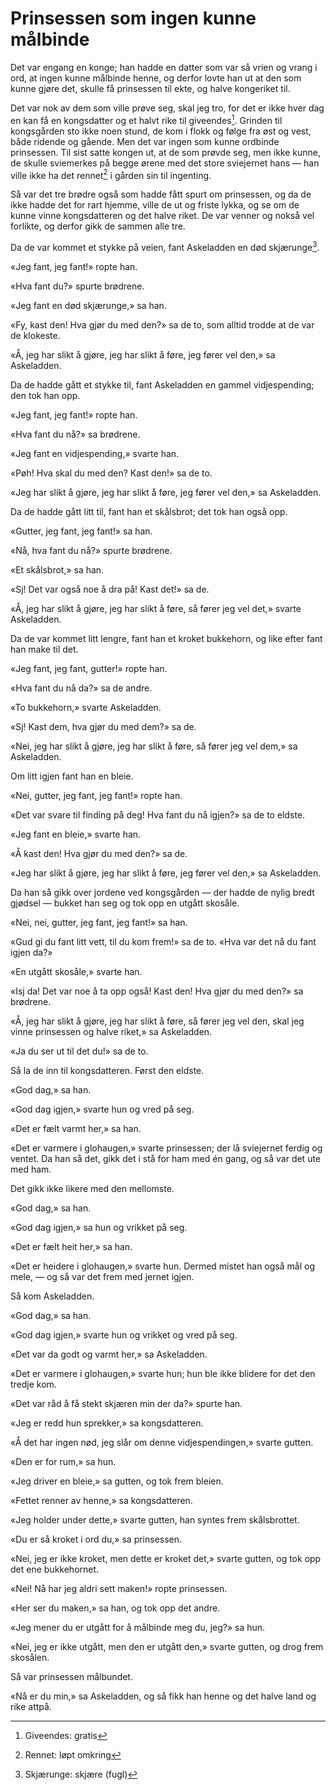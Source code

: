 # Prinsessen som ingen kunne målbinde

Det var engang en konge; han hadde en datter som var så vrien og vrang i ord, at ingen kunne målbinde henne, og derfor lovte han ut at den som kunne gjøre det, skulle få prinsessen til ekte, og halve kongeriket til.

Det var nok av dem som ville prøve seg, skal jeg tro, for det er ikke hver dag en kan få en kongsdatter og et halvt rike til giveendes[^*]. Grinden til kongsgården sto ikke noen stund, de kom i flokk og følge fra øst og vest, både ridende og gående. Men det var ingen som kunne ordbinde prinsessen. Til sist satte kongen ut, at de som prøvde seg, men ikke kunne, de skulle sviemerkes på begge ørene med det store sviejernet hans — han ville ikke ha det rennet[^**] i gården sin til ingenting.

Så var det tre brødre også som hadde fått spurt om prinsessen, og da de ikke hadde det for rart hjemme, ville de ut og friste lykka, og se om de kunne vinne kongsdatteren og det halve riket. De var venner og nokså vel forlikte, og derfor gikk de sammen alle tre.

Da de var kommet et stykke på veien, fant Askeladden en død skjærunge[^***].

«Jeg fant, jeg fant!» ropte han.

«Hva fant du?» spurte brødrene.

«Jeg fant en død skjærunge,» sa han.

«Fy, kast den! Hva gjør du med den?» sa de to, som alltid trodde at de var de klokeste.

«Å, jeg har slikt å gjøre, jeg har slikt å føre, jeg fører vel den,» sa Askeladden.

Da de hadde gått et stykke til, fant Askeladden en gammel vidjespending; den tok han opp.

«Jeg fant, jeg fant!» ropte han.

«Hva fant du nå?» sa brødrene.

«Jeg fant en vidjespending,» svarte han.

«Pøh! Hva skal du med den? Kast den!» sa de to.

«Jeg har slikt å gjøre, jeg har slikt å føre, jeg fører vel den,» sa Askeladden.

Da de hadde gått litt til, fant han et skålsbrot; det tok han også opp.

«Gutter, jeg fant, jeg fant!» sa han.

«Nå, hva fant du nå?» spurte brødrene.

«Et skålsbrot,» sa han.

«Sj! Det var også noe å dra på! Kast det!» sa de.

«Å, jeg har slikt å gjøre, jeg har slikt å føre, så fører jeg vel det,» svarte Askeladden.

Da de var kommet litt lengre, fant han et kroket bukkehorn, og like efter fant han make til det.

«Jeg fant, jeg fant, gutter!» ropte han.

«Hva fant du nå da?» sa de andre.

«To bukkehorn,» svarte Askeladden.

«Sj! Kast dem, hva gjør du med dem?» sa de.

«Nei, jeg har slikt å gjøre, jeg har slikt å føre, så fører jeg vel dem,» sa Askeladden.

Om litt igjen fant han en bleie.

«Nei, gutter, jeg fant, jeg fant!» ropte han.

«Det var svare til finding på deg! Hva fant du nå igjen?» sa de to eldste.

«Jeg fant en bleie,» svarte han.

«Å kast den! Hva gjør du med den?» sa de.

«Jeg har slikt å gjøre, jeg har slikt å føre, jeg fører vel den,» sa Askeladden.

Da han så gikk over jordene ved kongsgården — der hadde de nylig bredt gjødsel — bukket han seg og tok opp en utgått skosåle.

«Nei, nei, gutter, jeg fant, jeg fant!» sa han.

«Gud gi du fant litt vett, til du kom frem!» sa de to. «Hva var det nå du fant igjen da?»

«En utgått skosåle,» svarte han.

«Isj da! Det var noe å ta opp også! Kast den! Hva gjør du med den?» sa brødrene.

«Å, jeg har slikt å gjøre, jeg har slikt å føre, så fører jeg vel den, skal jeg vinne prinsessen og halve riket,» sa Askeladden.

«Ja du ser ut til det du!» sa de to.

Så la de inn til kongsdatteren. Først den eldste.

«God dag,» sa han.

«God dag igjen,» svarte hun og vred på seg.

«Det er fælt varmt her,» sa han.

«Det er varmere i glohaugen,» svarte prinsessen; der lå sviejernet ferdig og ventet. Da han så det, gikk det i stå for ham med én gang, og så var det ute med ham.

Det gikk ikke likere med den mellomste.

«God dag,» sa han.

«God dag igjen,» sa hun og vrikket på seg.

«Det er fælt heit her,» sa han.

«Det er heidere i glohaugen,» svarte hun. Dermed mistet han også mål og mele, — og så var det frem med jernet igjen.

Så kom Askeladden.

«God dag,» sa han.

«God dag igjen,» svarte hun og vrikket og vred på seg.

«Det var da godt og varmt her,» sa Askeladden.

«Det er varmere i glohaugen,» svarte hun; hun ble ikke blidere for det den tredje kom.

«Det var råd å få stekt skjæren min der da?» spurte han.

«Jeg er redd hun sprekker,» sa kongsdatteren.

«Å det har ingen nød, jeg slår om denne vidjespendingen,» svarte gutten.

«Den er for rum,» sa hun.

«Jeg driver en bleie,» sa gutten, og tok frem bleien.

«Fettet renner av henne,» sa kongsdatteren.

«Jeg holder under dette,» svarte gutten, han syntes frem skålsbrottet.

«Du er så kroket i ord du,» sa prinsessen.

«Nei, jeg er ikke kroket, men dette er kroket det,» svarte gutten, og tok opp det ene bukkehornet.

«Nei! Nå har jeg aldri sett maken!» ropte prinsessen.

«Her ser du maken,» sa han, og tok opp det andre.

«Jeg mener du er utgått for å målbinde meg du, jeg?» sa hun.

«Nei, jeg er ikke utgått, men den er utgått den,» svarte gutten, og drog frem skosålen.

Så var prinsessen målbundet.

«Nå er du min,» sa Askeladden, og så fikk han henne og det halve land og rike attpå.

[^*]: Giveendes: gratis
[^**]: Rennet: løpt omkring
[^***]: Skjærunge: skjære (fugl)